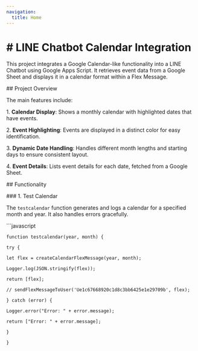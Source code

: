 ```yaml
---
navigation:
  title: Home
---
```


# # LINE Chatbot Calendar Integration

This project integrates a Google Calendar-like functionality into a LINE Chatbot using Google Apps Script. It retrieves event data from a Google Sheet and displays it in a calendar format within a Flex Message.

\## Project Overview

The main features include:

1\. **Calendar Display**: Shows a monthly calendar with highlighted dates that have events.

2\. **Event Highlighting**: Events are displayed in a distinct color for easy identification.

3\. **Dynamic Date Handling**: Handles different month lengths and starting days to ensure consistent layout.

4\. **Event Details**: Lists event details for each date, fetched from a Google Sheet.

\## Functionality

\### 1. Test Calendar

The `testcalendar` function generates and logs a calendar for a specified month and year. It also handles errors gracefully.

\`\`\`javascript

`function testcalendar(year, month) {`

`try {`

`let flex = createCalendarFlexMessage(year, month);`

`Logger.log(JSON.stringify(flex));`

`return [flex];`

`// sendFlexMessageToUser('Ue1c67668920c1d8c3bb6425e1e29709b', flex);`

`} catch (error) {`

`Logger.error("Error: " + error.message);`

`return ["Error: " + error.message];`

`}`

`}`
